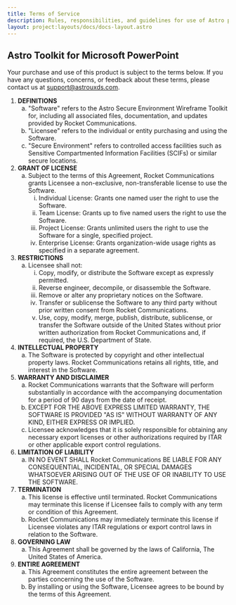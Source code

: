 ```yaml
---
title: Terms of Service
description: Rules, responsibilities, and guidelines for use of Astro products and services
layout: project:layouts/docs/docs-layout.astro
---
```


## Astro Toolkit for Microsoft PowerPoint

Your purchase and use of this product is subject to the terms below. If you have any questions, concerns, or feedback about these terms, please contact us at <a href="mailto:support@astrouxds.com">support@astrouxds.com</a>.

<ol>
  <li><strong>DEFINITIONS</strong>
    <ol type="a" style="list-style-type: lower-alpha;">
      <li>"Software" refers to the Astro Secure Environment Wireframe Toolkit for, including all associated files, documentation, and updates provided by Rocket Communications.</li>
      <li>"Licensee" refers to the individual or entity purchasing and using the Software.</li>
      <li>"Secure Environment" refers to controlled access facilities such as Sensitive Compartmented Information Facilities (SCIFs) or similar secure locations.</li>
    </ol>
  </li>
  <li><strong>GRANT OF LICENSE</strong>
    <ol type="a" style="list-style-type: lower-alpha;">
      <li>Subject to the terms of this Agreement, Rocket Communications grants Licensee a non-exclusive, non-transferable license to use the Software.
         <ol type="i" style="list-style-type: lower-roman;">
          <li>Individual License: Grants one named user the right to use the Software.</li>
          <li>Team License: Grants up to five named users the right to use the Software.</li>
          <li>Project License: Grants unlimited users the right to use the Software for a single, specified project.</li>
          <li>Enterprise License: Grants organization-wide usage rights as specified in a separate agreement.</li>
         </ol>
      </li>
    </ol>
  </li>
  <li><strong>RESTRICTIONS</strong>
    <ol type="a" style="list-style-type: lower-alpha;">
      <li>Licensee shall not:
         <ol type="i" style="list-style-type: lower-roman;">
          <li>Copy, modify, or distribute the Software except as expressly permitted.</li>
          <li>Reverse engineer, decompile, or disassemble the Software.</li>
          <li>Remove or alter any proprietary notices on the Software.</li>
          <li>Transfer or sublicense the Software to any third party without prior written consent from Rocket Communications.</li>
          <li>Use, copy, modify, merge, publish, distribute, sublicense, or transfer the Software outside of the United States without prior written authorization from Rocket Communications and, if required, the U.S. Department of State.</li>
         </ol>
      </li>
    </ol>
  </li>
  <li><strong>INTELLECTUAL PROPERTY</strong>
    <ol type="a" style="list-style-type: lower-alpha;">
      <li>The Software is protected by copyright and other intellectual property laws. Rocket Communications retains all rights, title, and interest in the Software.</li>
    </ol>
  </li>
  <li><strong>WARRANTY AND DISCLAIMER</strong>
    <ol type="a" style="list-style-type: lower-alpha;">
      <li>Rocket Communications warrants that the Software will perform substantially in accordance with the accompanying documentation for a period of 90 days from the date of receipt.</li>
      <li>EXCEPT FOR THE ABOVE EXPRESS LIMITED WARRANTY, THE SOFTWARE IS PROVIDED "AS IS" WITHOUT WARRANTY OF ANY KIND, EITHER EXPRESS OR IMPLIED.</li>
      <li>Licensee acknowledges that it is solely responsible for obtaining any necessary export licenses or other authorizations required by ITAR or other applicable export control regulations.</li>
    </ol>
  </li>
  <li><strong>LIMITATION OF LIABILITY</strong>
    <ol type="a" style="list-style-type: lower-alpha;">
      <li>IN NO EVENT SHALL Rocket Communications BE LIABLE FOR ANY CONSEQUENTIAL, INCIDENTAL, OR SPECIAL DAMAGES WHATSOEVER ARISING OUT OF THE USE OF OR INABILITY TO USE THE SOFTWARE.</li>
    </ol>
  </li>
  <li><strong>TERMINATION</strong>
    <ol type="a" style="list-style-type: lower-alpha;">
      <li>This license is effective until terminated. Rocket Communications may terminate this license if Licensee fails to comply with any term or condition of this Agreement.</li>
      <li>Rocket Communications may immediately terminate this license if Licensee violates any ITAR regulations or export control laws in relation to the Software.</li>
    </ol>
  </li>
  <li><strong>GOVERNING LAW</strong>
    <ol type="a" style="list-style-type: lower-alpha;">
      <li>This Agreement shall be governed by the laws of California, The United States of America.</li>
    </ol>
  </li>
  <li><strong>ENTIRE AGREEMENT</strong>
    <ol type="a" style="list-style-type: lower-alpha;">
      <li>This Agreement constitutes the entire agreement between the parties concerning the use of the Software.</li>
      <li>By installing or using the Software, Licensee agrees to be bound by the terms of this Agreement.</li>
    </ol>
  </li>
</ol>
